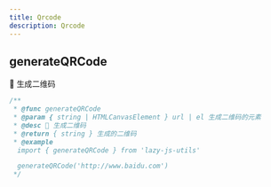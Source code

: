 ```yaml
---
title: Qrcode
description: Qrcode
---
```


## generateQRCode

🧿 生成二维码

```typescript
/**
 * @func generateQRCode
 * @param { string | HTMLCanvasElement } url | el 生成二维码的元素
 * @desc 📝 生成二维码
 * @return { string } 生成的二维码
 * @example 
  import { generateQRCode } from 'lazy-js-utils'

  generateQRCode('http://www.baidu.com')
 */
```
